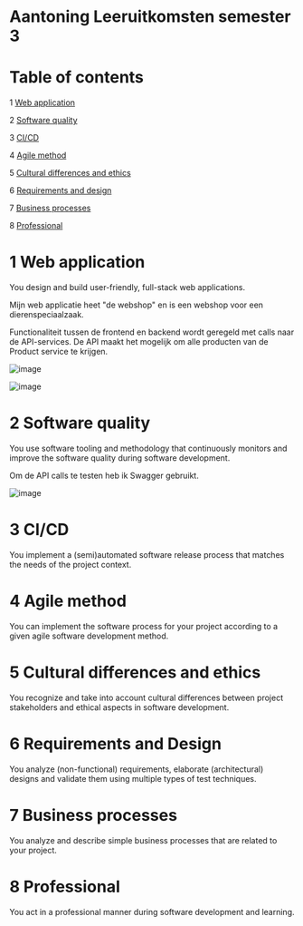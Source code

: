 # Aantoning Leeruitkomsten semester 3

# Table of contents
1 [Web application](#WebApplicatie)

2 [Software quality](#Softwarequality)

3 [CI/CD](#CI/CD)

4 [Agile method](#Agilemethod)

5 [Cultural differences and ethics](#Culturaldifferencesandethics)

6 [Requirements and design](#Requirementsanddesign)

7 [Business processes](#Businessprocesses)

8 [Professional](#Professional)

#

# 1	Web application
You design and build user-friendly, full-stack web applications. <a name="WebApplicatie"></a>

Mijn web applicatie heet "de webshop" en is een webshop voor een dierenspeciaalzaak.

Functionaliteit tussen de frontend en backend wordt geregeld met calls naar de API-services. De API maakt het mogelijk om alle producten van de Product service te krijgen.

![image](https://user-images.githubusercontent.com/99740736/164225859-512f3660-92e6-4ce1-885a-82c6bf243e2d.png)


![image](https://user-images.githubusercontent.com/99740736/164225222-540fc2a6-1392-4e4d-9ad4-2b357b92048d.png)



# 2	Software quality
You use software tooling and methodology that continuously monitors and improve the software quality during software development. <a name="Softwarequality"></a>

Om de API calls te testen heb ik Swagger gebruikt.

![image](https://user-images.githubusercontent.com/99740736/164226762-ebc4add6-3816-42cd-884c-423ccf86f3b9.png)


# 3	CI/CD
You implement a (semi)automated software release process that matches the needs of the project context. <a name="CI/CD"></a>


# 4	Agile method
You can implement the software process for your project according to a given agile software development method. <a name="Agilemethod"></a>


# 5	Cultural differences and ethics
You recognize and take into account cultural differences between project stakeholders and ethical aspects in software development. <a name="Culturaldifferencesandethics"></a>


# 6	Requirements and Design
You analyze (non-functional) requirements, elaborate (architectural) designs and validate them using multiple types of test techniques. <a name="Requirementsanddesign"></a>


# 7	Business processes
You analyze and describe simple business processes that are related to your project. <a name="Businessprocesses"></a>


# 8	Professional
You act in a professional manner during software development and learning. <a name="Professional"></a>
